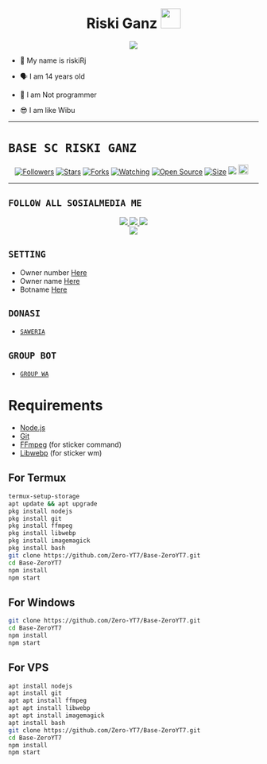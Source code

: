 <h1 align="center">Riski Ganz <img src="[![IMG-20220204-WA0259.jpg](https://i.postimg.cc/R0S1MqWF/IMG-20220204-WA0259.jpg)](https://postimg.cc/4Y0HPfbk)" width="40px" alt=""><br></h1>
<p align="center">
<img src="[![IMG-20220204-WA0259.jpg](https://i.postimg.cc/R0S1MqWF/IMG-20220204-WA0259.jpg)](https://postimg.cc/4Y0HPfbk)" />
</p>

<p align="center">

- 👼 My name is riskiRj

- 🗣️ I am 14 years old 

- 🔭 I am Not programmer
 
- 😎 I am like Wibu
</p>

------

# ```BASE SC RISKI GANZ```
<p align="center">
<a href="https://github.com/RiskiRj/followers"><img title="Followers" src="https://img.shields.io/github/followers/RiskiRj?color=red&style=flat-square"></a>
<a href="https://github.com/RiskiRj/Base-RiskiRj/stargazers/"><img title="Stars" src="https://img.shields.io/github/stars/RiskiRj/Base-RiskiRj?color=blue&style=flat-square"></a>
<a href="https://github.com/RiskiRj/Base-RiskiRj/network/members"><img title="Forks" src="https://img.shields.io/github/forks/RiskiRj/Base-RiskiRj?color=red&style=flat-square"></a>
<a href="https://github.com/RiskiRj/Base-RiskiRj/watchers"><img title="Watching" src="https://img.shields.io/github/watchers/RiskiRj/Base-RiskiRj?label=Watchers&color=blue&style=flat-square"></a>
<a href="https://github.com/RiskiRj/Base-RiskiRj"><img title="Open Source" src="https://badges.frapsoft.com/os/v2/open-source.svg?v=103"></a>
<a href="https://github.com/RiskiRj/Base-RiskiRj/"><img title="Size" src="https://img.shields.io/github/repo-size/RiskiRj/base-RiskiRj?style=flat-square&color=green"></a>
<a href="https://hits.seeyoufarm.com"><img src="https://hits.seeyoufarm.com/api/count/incr/badge.svg?url=https%3A%2F%2Fgithub.com%2FRiskiRj%2FBase-RiskiRj&count_bg=%2379C83D&title_bg=%23555555&icon=probot.svg&icon_color=%2300FF6D&title=hits&edge_flat=false"/></a>
<a href="https://github.com/RiskiRj/Base-RiskiRj/graphs/commit-activity"><img height="20" src="https://img.shields.io/badge/Maintained%3F-yes-green.svg"></a>&nbsp;&nbsp;
</p>
<p align='center'>
    </p>

-------

## ```FOLLOW ALL SOSIALMEDIA ME```
<p align="center">
<a href="https://instagram.com/Ganzbog"><img src="https://img.shields.io/badge/Instagram-E4405F?style=for-the-badge&logo=instagram&logoColor=white"/> 
<a href="https://wa.me/6281339888334"><img src="https://img.shields.io/badge/WhatsApp-25D366?style=for-the-badge&logo=whatsapp&logoColor=white" />
<a href="https://youtube.com/GcBotz"><img src="https://img.shields.io/badge/YouTube Zero YT7-ff0000?style=for-the-badge&logo=youtube&logoColor=ff000000&link=https://youtube.com/ZeroYT7" /><br>
<a href="tiktok.com/@grizlyganz3"><img src="https://img.shields.io/badge/Tiktok Zero YT7-black?style=for-the-badge&logo=tiktok&logoColor=ff000000&link=https://tiktok.com/@zeroyt7" /></a>
</p>

## ```SETTING```

- Owner number [Here](https://github.com/RiskiRj/Base-RiskiRj/blob/master/setting.json#L4)
- Owner name [Here](https://github.com/RiskiRj/Base-RiskiRj/blob/master/setting.json#L13)
- Botname [Here](https://github.com/RiskiRj/Base-RiskiRj/blob/master/setting.json#L14)

## ```DONASI```

- [`SAWERIA`](https://saweria.co/RiskiGanz)

## ```GROUP BOT```

- [`GROUP WA`](https://chat.whatsapp.com/JcmhWXfENPQ8svF9tAayAj)

# Requirements
* [Node.js](https://nodejs.org/en/)
* [Git](https://git-scm.com/downloads)
* [FFmpeg](https://www.gyan.dev/ffmpeg/builds/) (for sticker command)
* [Libwebp](https://developers.google.com/speed/webp/download) (for sticker wm)

## For Termux
```bash
termux-setup-storage
apt update && apt upgrade
pkg install nodejs
pkg install git 
pkg install ffmpeg
pkg install libwebp 
pkg install imagemagick
pkg install bash
git clone https://github.com/Zero-YT7/Base-ZeroYT7.git
cd Base-ZeroYT7
npm install
npm start
```
## For Windows
```bash
git clone https://github.com/Zero-YT7/Base-ZeroYT7.git
cd Base-ZeroYT7
npm install
npm start
```
## For VPS
```bash
apt install nodejs 
apt install git 
apt apt install ffmpeg 
apt apt install libwebp 
apt apt install imagemagick
apt install bash
git clone https://github.com/Zero-YT7/Base-ZeroYT7.git
cd Base-ZeroYT7
npm install
npm start
```

